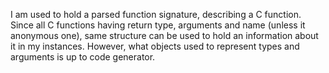 I am used to hold a parsed function signature, describing a C function.Since all C functions having return type, arguments and name (unless it anonymous one), same structure can be used to hold an information about it in my instances.However, what objects used to represent types and arguments is up to code generator.